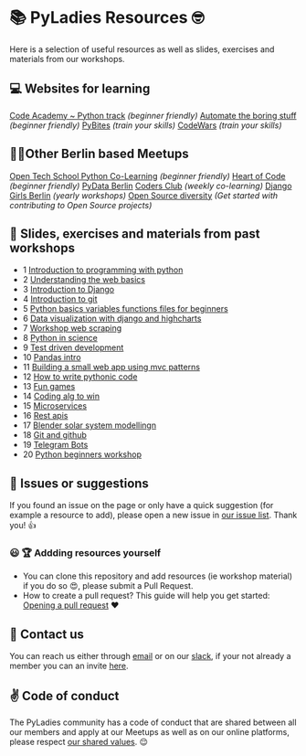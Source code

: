 # 📚 PyLadies Resources 🤓

Here is a selection of useful resources as well as slides, exercises and materials from our workshops.

## :computer: Websites for learning
[Code Academy ~ Python track](https://www.codecademy.com/catalog/language/python) *(beginner friendly)*
[Automate the boring stuff](https://automatetheboringstuff.com/) *(beginner friendly)*
[PyBites](https://pybit.es/pages//challenges.html) *(train your skills)*
[CodeWars](https://www.codewars.com/dashboard) *(train your skills)*

## 👩‍💻Other Berlin based Meetups
[Open Tech School Python Co-Learning](https://www.meetup.com/opentechschool-berlin/) *(beginner friendly)*
[Heart of Code](http://heartofcode.org/) *(beginner friendly)*
[PyData Berlin](https://www.meetup.com/PyData-Berlin/)
[Coders Club](https://www.facebook.com/groups/1968788209862149/?multi_permalinks=2151482021592766&notif_id=1535578255867282&notif_t=group_activity) *(weekly co-learning)*
[Django Girls Berlin](https://djangogirls.org/berlin/) *(yearly workshops)*
[Open Source diversity](https://opensourcediversity.org/#) *(Get started with contributing to Open Source projects)*

## 💾 Slides, exercises and materials from past workshops 

- 1 [Introduction to programming with python](https://github.com/PyLadiesBerlin/resources/tree/master/workshops/1_introduction_to_programming_with_python)
- 2 [Understanding the web basics](https://github.com/PyLadiesBerlin/resources/tree/master/workshops/2_understanding_the_web_basics)
- 3 [Introduction to Django](https://github.com/PyLadiesBerlin/resources/tree/master/workshops/3_introduction_to_django)
- 4 [Introduction to git](https://github.com/PyLadiesBerlin/resources/tree/master/workshops/4_introduction_to_git)
- 5 [Python basics variables functions files for beginners](https://github.com/PyLadiesBerlin/resources/tree/master/workshops/5_python_basics_variables_functions_files_for_beginners)
- 6 [Data visualization with django and highcharts](https://github.com/PyLadiesBerlin/resources/tree/master/workshops/6_data_visualization_with_django_and_highcharts)
- 7 [Workshop web scraping](https://github.com/PyLadiesBerlin/resources/tree/master/workshops/7_workshop_web_scraping)
- 8 [Python in science](https://github.com/PyLadiesBerlin/resources/tree/master/workshops/8_python_in_science)
- 9 [Test driven development](https://github.com/PyLadiesBerlin/resources/tree/master/workshops/9_test_driven_development)
- 10 [Pandas intro](https://github.com/PyLadiesBerlin/resources/tree/master/workshops/10_pandas_intro)
- 11 [Building a small web app using mvc patterns](https://github.com/PyLadiesBerlin/resources/tree/master/workshops/11_building_a_small_web_app_using_mvc_patterns)
- 12 [How to write pythonic code](https://github.com/PyLadiesBerlin/resources/tree/master/workshops/12_how_to_write_pythonic_code)
- 13 [Fun games](https://github.com/PyLadiesBerlin/resources/tree/master/workshops/13_fun_games)
- 14 [Coding alg to win](https://github.com/PyLadiesBerlin/resources/tree/master/workshops/14_coding_alg_to_win)
- 15 [Microservices](https://github.com/PyLadiesBerlin/resources/tree/master/workshops/15_microservices)
- 16 [Rest apis](https://github.com/PyLadiesBerlin/resources/tree/master/workshops/16_rest_apis)
- 17 [Blender solar system modellingn](https://github.com/PyLadiesBerlin/resources/tree/master/workshops/17_blender_solar_system_modelling)
- 18 [Git and github](https://github.com/PyLadiesBerlin/resources/tree/master/workshops/18_git_and_github)
- 19 [Telegram Bots](https://github.com/PyLadiesBerlin/resources/tree/master/workshops/19_Telegram_Bots)
- 20 [Python beginners workshop](https://github.com/PyLadiesBerlin/resources/tree/master/workshops/20_python_beginners_workshop)


## 🐛 Issues or suggestions

If you found an issue on the page or only have a quick suggestion (for example a resource to add), please open a new issue in [our issue list](https://github.com/PyLadiesBerlin/resources/issues). Thank you! 👍


### :smiley: :trophy: Addding resources yourself

- You can clone this repository and add resources (ie workshop material) if you do so :heart_eyes:, please submit a Pull
Request.
- How to create a pull request? This guide will help you get started: [Opening a pull request](https://opensource.guide/how-to-contribute/#opening-a-pull-request) :heart:


## :satellite: Contact us

You can reach us either through [email](berlinpyladies@gmail.com) or on our [slack](https://pyladies-berlin.slack.com), if your not already a member you can an invite [here](https://pyladies-berlin.herokuapp.com/).


## :v: Code of conduct

The PyLadies community has a code of conduct that are shared between all our members and apply at our Meetups as well as on our online platforms, please respect [our shared values](http://www.pyladies.com/CodeOfConduct/). :relieved:

